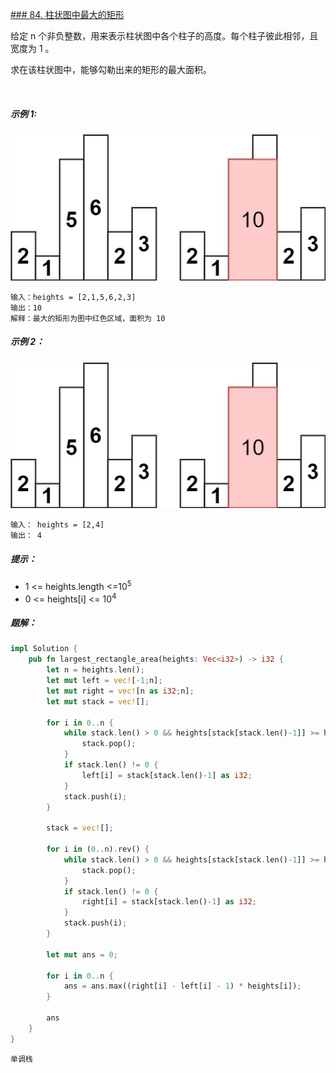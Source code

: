 [### 84. 柱状图中最大的矩形](https://leetcode.cn/problems/largest-rectangle-in-histogram/)

给定 n 个非负整数，用来表示柱状图中各个柱子的高度。每个柱子彼此相邻，且宽度为 1 。

求在该柱状图中，能够勾勒出来的矩形的最大面积。

 

##### 示例 1:
![img.png](img.png)
```
输入：heights = [2,1,5,6,2,3]
输出：10
解释：最大的矩形为图中红色区域，面积为 10
```

##### 示例 2：
![img_1.png](img_1.png)
```
输入： heights = [2,4]
输出： 4
```

##### 提示：
- 1 <= heights.length <=10<sup>5</sup>
- 0 <= heights[i] <= 10<sup>4</sup>

##### 题解：
```rust
impl Solution {
    pub fn largest_rectangle_area(heights: Vec<i32>) -> i32 {
        let n = heights.len();
        let mut left = vec![-1;n];
        let mut right = vec![n as i32;n];
        let mut stack = vec![];

        for i in 0..n {
            while stack.len() > 0 && heights[stack[stack.len()-1]] >= heights[i] {
                stack.pop();
            }
            if stack.len() != 0 {
                left[i] = stack[stack.len()-1] as i32;
            }
            stack.push(i);
        }

        stack = vec![];

        for i in (0..n).rev() {
            while stack.len() > 0 && heights[stack[stack.len()-1]] >= heights[i] {
                stack.pop();
            }
            if stack.len() != 0 {
                right[i] = stack[stack.len()-1] as i32;
            }
            stack.push(i);
        }

        let mut ans = 0;

        for i in 0..n {
            ans = ans.max((right[i] - left[i] - 1) * heights[i]);
        }

        ans
    }
}
```

`单调栈`
